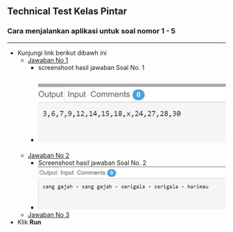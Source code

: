 ## Technical Test Kelas Pintar
### Cara menjalankan aplikasi untuk soal nomor 1 - 5
- --
- Kunjungi link berikut dibawh ini
    - [Jawaban No 1](https://paiza.io/projects/aNKiChGuw8GhdOTDyD9e0Q)
      - screenshoot hasil jawaban Soal No. 1
      - ![screenshoot hasil](https://github.com/albertanugerah/kelaspintar/blob/master/img/jawaban1.jpg?raw=true)
        - 
    - [Jawaban No 2](https://paiza.io/projects/kkmKqNzcwN8suwsaaVrxVA)
        - Screenshoot hasil jawaban Soal No. 2 
        - ![screenshoot hasil](https://github.com/albertanugerah/kelaspintar/blob/master/img/jawaban2.jpg?raw=true)
    - [Jawaban No 3](https://paiza.io/projects/tDoWdgP_bXDyonE3TBDFEQ)
- Klik **Run**